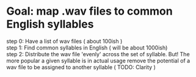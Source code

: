 # Goal: map .wav files to common English syllables   
step 0: Have a list of wav files ( about 100ish )  
step 1: Find common syllables in English ( will be about 1000ish)  
step 2: Distribute the wav file 'evenly' across the set of syllable. But! The more popular a given syllable is in actual usage remove the potential of a wav file to be assigned to another syllable ( TODO: Clarity )
